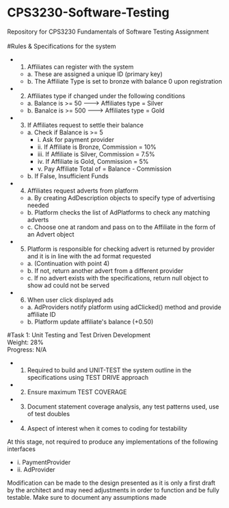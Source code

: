 # CPS3230-Software-Testing
Repository for CPS3230 Fundamentals of Software Testing Assignment
<br><br>
#Rules & Specifications for the system<br>
+ 1. Affiliates can register with the system<br>
    + a. These are assigned a unique ID (primary key)<br>
    + b. The Affiliate Type is set to bronze with balance 0 upon registration<br>
+ 2. Affiliates type if changed under the following conditions<br>
    + a. Balance is >= 50  ---> Affiliates type = Silver<br>
    + b. Banalce is >= 500 ---> Affiliates type = Gold<br>
+ 3. If Affiliates request to settle their balance<br>
    + a. Check if Balance is >= 5<br>
      + i. Ask for payment provider<br>
      + ii. If Affiliate is Bronze, Commission = 10%<br>
      + iii. If Affiliate is Silver, Commission = 7.5%<br>
      + iv. If Affiliate is Gold, Commission = 5%<br>
      + v. Pay Affiliate Total of = Balance - Commission<br>
    + b. If False, Insufficient Funds<br>
+ 4. Affiliates request adverts from platform<br>
    + a. By creating AdDescription objects to specify type of advertising needed<br>
    + b. Platform checks the list of AdPlatforms to check any matching adverts <br>
    + c. Choose one at random and pass on to the Affiliate in the form of an Advert object<br>
+ 5. Platform is responsible for checking advert is returned by provider and it is in line with the ad format requested<br>
    + a. (Continuation with point 4)<br>
    + b. If not, return another advert from a different provider<br>
    + c. If no advert exists with the specifications,  return null object to show ad could not be served<br>
+ 6. When user click displayed ads<br>
    + a. AdProviders notify platform using adClicked() method and provide affiliate ID<br>
    + b. Platform update affiliate's balance (+0.50)<br>

#Task 1: Unit Testing and Test Driven Development<br>
Weight: 28%<br>
Progress: N/A<br>
+ 1. Required to build and UNIT-TEST the system outline in the specifications using TEST DRIVE approach <br>
+ 2. Ensure maximum TEST COVERAGE<br>
+ 3. Document statement coverage analysis, any test patterns used, use of test doubles<br>
+ 4. Aspect of interest when it comes to coding for testability<br>

At this stage, not required to produce any implementations of the following interfaces<br>
+ i. PaymentProvider<br>
+ ii. AdProvider<br>

Modification can be made to the design presented as it is only a first draft by the architect and may need adjustments in order
to function and be fully testable.
Make sure to document any assumptions made
